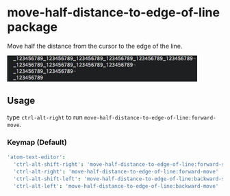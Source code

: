 # move-half-distance-to-edge-of-line package

Move half the distance from the cursor to the edge of the line.


![screenshot](https://github.com/sinogono/move-half-distance-to-edge-of-line/blob/master/docs/xxx.gif)


## Usage
type `ctrl-alt-right` to run `move-half-distance-to-edge-of-line:forward-move`.

### Keymap (Default)
``` cson
'atom-text-editor':
  'ctrl-alt-shift-right': 'move-half-distance-to-edge-of-line:forward-select'
  'ctrl-alt-right': 'move-half-distance-to-edge-of-line:forward-move'
  'ctrl-alt-shift-left': 'move-half-distance-to-edge-of-line:backward-select'
  'ctrl-alt-left': 'move-half-distance-to-edge-of-line:backward-move'
```
